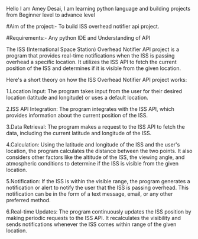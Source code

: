 Hello I am Amey Desai, I am learning python language and building projects from Beginner level to advance level

#Aim of the project:- To build ISS overhead notifier api project.

#Requirements:- Any python IDE and Understanding of API

The ISS (International Space Station) Overhead Notifier API project is a program that provides real-time notifications when
the ISS is passing overhead a specific location. It utilizes the ISS API to fetch the current position of the ISS and determines if it is visible from the given location.

Here's a short theory on how the ISS Overhead Notifier API project works:

1.Location Input: The program takes input from the user for their desired location (latitude and longitude) or uses a default location.

2.ISS API Integration: The program integrates with the ISS API, which provides information about the current position of the ISS.

3.Data Retrieval: The program makes a request to the ISS API to fetch the data, including the current latitude and longitude of the ISS.

4.Calculation: Using the latitude and longitude of the ISS and the user's location, the program calculates the distance between the two points. It also considers other factors like the altitude of the ISS, the viewing angle, and atmospheric conditions to determine if the ISS is visible from the given location.

5.Notification: If the ISS is within the visible range, the program generates a notification or alert to notify the user that the ISS is passing overhead. This notification can be in the form of a text message, email, or any other preferred method.

6.Real-time Updates: The program continuously updates the ISS position by making periodic requests to the ISS API. It recalculates the visibility and sends notifications whenever the ISS comes within range of the given location.